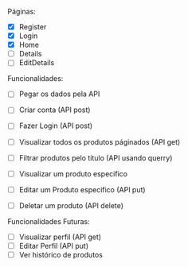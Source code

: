 Páginas:

- [x] Register
- [x] Login
- [x] Home
- [ ] Details
- [ ] EditDetails

Funcionalidades:

- [ ] Pegar os dados pela API
- [ ] Criar conta (API post)
- [ ] Fazer Login (API post)
- [ ] Visualizar todos os produtos páginados (API get)
- [ ] Filtrar produtos pelo titulo (API usando querry)
- [ ] Visualizar um produto especifico
- [ ] Editar um Produto especifico (API put)
- [ ] Deletar um produto (API delete)


Funcionalidades Futuras:

- [ ] Visualizar perfil (API get)
- [ ] Editar Perfil (API put)
- [ ] Ver histórico de produtos